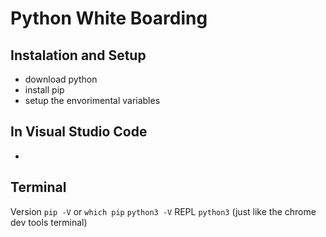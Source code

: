 # Python White Boarding

## Instalation and Setup
- download python
- install pip
- setup the envorimental variables 

## In Visual Studio Code
- 

## Terminal
Version `pip -V` or `which pip` `python3 -V`
REPL `python3` (just like the chrome dev tools terminal)